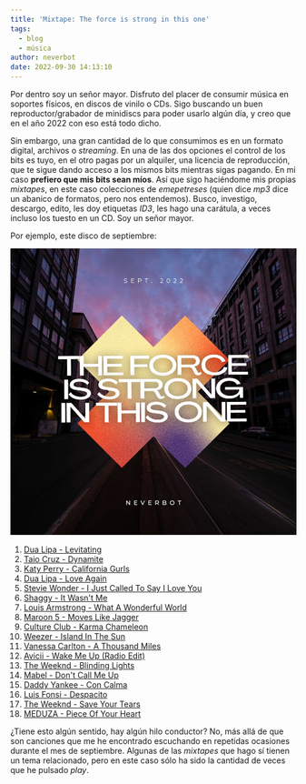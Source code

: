 ```yaml
---
title: 'Mixtape: The force is strong in this one'
tags:
  - blog
  - música
author: neverbot
date: 2022-09-30 14:13:10
---
```


Por dentro soy un señor mayor. Disfruto del placer de consumir música en soportes físicos, en discos de vinilo o CDs. Sigo buscando un buen reproductor/grabador de minidiscs para poder usarlo algún día, y creo que en el año 2022 con eso está todo dicho.

Sin embargo, una gran cantidad de lo que consumimos es en un formato digital, archivos o *streaming*. En una de las dos opciones el control de los bits es tuyo, en el otro pagas por un alquiler, una licencia de reproducción, que te sigue dando acceso a los mismos bits mientras sigas pagando. En mi caso **prefiero que mis bits sean míos**. Así que sigo haciéndome mis propias *mixtapes*, en este caso colecciones de *emepetreses* (quien dice *mp3* dice un abanico de formatos, pero nos entendemos). Busco, investigo, descargo, edito, les doy etiquetas *ID3*, les hago una carátula, a veces incluso los tuesto en un CD. Soy un señor mayor. 

Por ejemplo, este disco de septiembre:

![cover](./mixtape-the-force-is-strong-in-this-one/cover.jpg)

01. [Dua Lipa - Levitating](https://www.youtube.com/watch?v=TUVcZfQe-Kw)
02. [Taio Cruz - Dynamite](https://www.youtube.com/watch?v=Vysgv7qVYTo)
03. [Katy Perry - California Gurls](https://www.youtube.com/watch?v=F57P9C4SAW4)
04. [Dua Lipa - Love Again](https://www.youtube.com/watch?v=BC19kwABFwc)
05. [Stevie Wonder - I Just Called To Say I Love You](https://www.youtube.com/watch?v=1bGOgY1CmiU)
06. [Shaggy - It Wasn't Me](https://www.youtube.com/watch?v=T_x6QmuJdms)
07. [Louis Armstrong - What A Wonderful World](https://www.youtube.com/watch?v=rBrd_3VMC3c)
08. [Maroon 5 - Moves Like Jagger](https://www.youtube.com/watch?v=suRsxpoAc5w)
09. [Culture Club - Karma Chameleon](https://www.youtube.com/watch?v=JmcA9LIIXWw)
10. [Weezer - Island In The Sun](https://www.youtube.com/watch?v=erG5rgNYSdk)
11. [Vanessa Carlton - A Thousand Miles](https://www.youtube.com/watch?v=Cwkej79U3ek)
12. [Avicii - Wake Me Up (Radio Edit)](https://www.youtube.com/watch?v=CBsJGk6upDc)
13. [The Weeknd - Blinding Lights](https://www.youtube.com/watch?v=4NRXx6U8ABQ)
14. [Mabel - Don't Call Me Up](https://www.youtube.com/watch?v=9TQKyDD9Yig)
15. [Daddy Yankee - Con Calma](https://www.youtube.com/watch?v=DiItGE3eAyQ)
17. [Luis Fonsi - Despacito](https://www.youtube.com/watch?v=kJQP7kiw5Fk)
18. [The Weeknd - Save Your Tears](https://www.youtube.com/watch?v=XXYlFuWEuKI)
19. [MEDUZA - Piece Of Your Heart](https://www.youtube.com/watch?v=KWjV25q34Hw)

¿Tiene esto algún sentido, hay algún hilo conductor? No, más allá de que son canciones que me he encontrado escuchando en repetidas ocasiones durante el mes de septiembre. Algunas de las *mixtapes* que hago sí tienen un tema relacionado, pero en este caso sólo ha sido la cantidad de veces que he pulsado *play*.